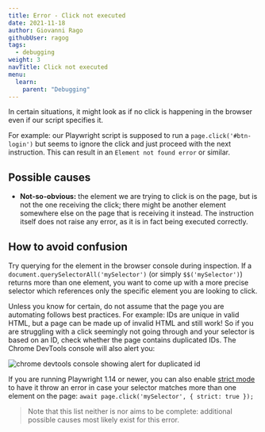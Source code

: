 ```yaml
---
title: Error - Click not executed
date: 2021-11-18
author: Giovanni Rago
githubUser: ragog
tags:
  - debugging
weight: 3
navTitle: Click not executed
menu:
  learn:
    parent: "Debugging"
---
```


In certain situations, it might look as if no click is happening in the browser even if our script specifies it. 

For example: our Playwright script is supposed to run a `page.click('#btn-login')` but seems to ignore the click and just proceed with the next instruction. This can result in an `Element not found error` or similar.

## Possible causes

- **Not-so-obvious:** the element we are trying to click is on the page, but is not the one receiving the click; there might be another element somewhere else on the page that is receiving it instead. The instruction itself does not raise any error, as it is in fact being executed correctly.

## How to avoid confusion

Try querying for the element in the browser console during inspection. If a `document.querySelectorAll('mySelector')` (or simply `$$('mySelector')`) returns more than one element, you want to come up with a more precise selector which references only the specific element you are looking to click.

Unless you know for certain, do not assume that the page you are automating follows best practices. For example: IDs are unique in valid HTML, but a page can be made up of invalid HTML and still work! So if you are struggling with a click seemingly not going through and your selector is based on an ID, check whether the page contains duplicated IDs. The Chrome DevTools console will also alert you:

![chrome devtools console showing alert for duplicated id](/samples/images/errors-ids-console.png)

If you are running Playwright 1.14 or newer, you can also enable [strict mode](https://playwright.dev/docs/release-notes#version-114) to have it throw an error in case your selector matches more than one element on the page: `await page.click('mySelector', { strict: true });`

> Note that this list neither is nor aims to be complete: additional possible causes most likely exist for this error.